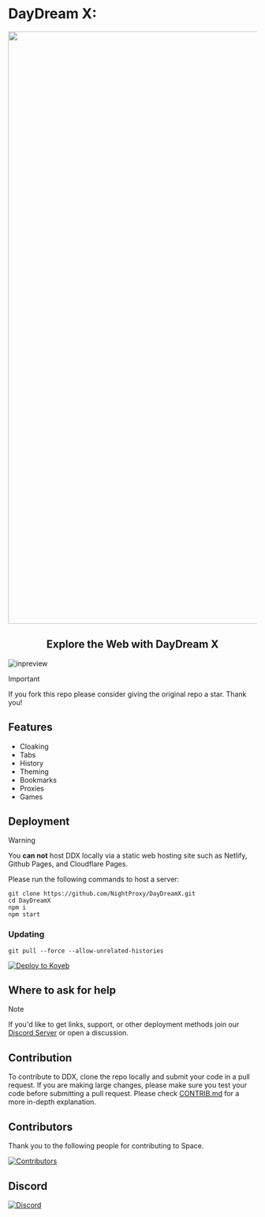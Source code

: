 # DayDream X:
<div align="center">
        <img src="https://github.com/NightProxy/DayDreamX/blob/main/assets/DDXBanner.png" style="width: 1200px"/>
    <h2>Explore the Web with DayDream X</h2>
</div>

![inpreview](https://github.com/NightProxy/DayDreamX/blob/main/assets/daydreamx.png)

> [!IMPORTANT]
> If you fork this repo please consider giving the original repo a
> star. Thank you!

## Features

- Cloaking
- Tabs
- History
- Theming
- Bookmarks
- Proxies
- Games

## Deployment

> [!WARNING]
> You **can not** host DDX locally via a static web hosting site
> such as Netlify, Github Pages, and Cloudflare Pages.

Please run the following commands to host a server:

```
git clone https://github.com/NightProxy/DayDreamX.git
cd DayDreamX
npm i
npm start
```

### Updating

```
git pull --force --allow-unrelated-histories
```

<a target="_blank" href="https://app.koyeb.com/deploy?type=git&repository=github.com/NightProxy/DayDreamX"><img alt="Deploy to Koyeb" src="https://binbashbanana.github.io/deploy-buttons/buttons/remade/koyeb.svg"></a>

## Where to ask for help

> [!NOTE]
> If you'd like to get links, support, or other deployment methods join
> our [Discord Server](https://discord.night-x.com) or open a discussion.

## Contribution

To contribute to DDX, clone the repo locally and submit your code in a pull
request. If you are making large changes, please make sure you test your code
before submitting a pull request. Please check [CONTRIB.md](https://github.com/NightProxy/DayDreamX/blob/main/CONTRIB.md) for a more in-depth explanation.

## Contributors

Thank you to the following people for contributing to Space.

[![Contributors](https://contrib.rocks/image?repo=nightproxy/space)](https://github.com/NightProxy/DayDreamX/graphs/contributors)

## Discord

[![Discord](https://invidget.switchblade.xyz/QmWUfvm4bn?theme=dark)](https://discord.night-x.com)